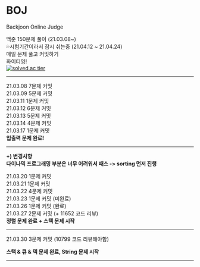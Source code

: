 # BOJ
Backjoon Online Judge 

백준 150문제 풀이 (21.03.08~)        
💦시험기간이라서 잠시 쉬는중 (21.04.12 ~ 21.04.24)                                        
매일 문제 풀고 커밋하기                                            
화이티잉!                                                 
[![solved.ac tier](http://mazassumnida.wtf/api/generate_badge?boj=jjimini98)](https://solved.ac/jjimini98)  


-----------------------------------------------------------------------



21.03.08 7문제 커밋                                                                                             
21.03.09 5문제 커밋                                            
21.03.11 1문제 커밋                                                     
21.03.12 6문제 커밋                                
21.03.13 5문제 커밋                                        
21.03.14 4문제 커밋                                          
21.03.17 1문제 커밋     
**입출력 문제 완료!**                                          

--------------------------------------------------------------------------                     


**+) 변경사항                          
다이나믹 프로그래밍 부분은 너무 어려워서 패스 -> sorting 먼저 진행**                             

21.03.20 1문제 커밋                              
21.03.21 1문제 커밋                                                              
21.03.22 4문제 커밋                                    
21.03.23 1문제 커밋 (미완료)                                            
21.03.26 1문제 커밋 (완료)         
21.03.27 2문제 커밋 (+ 11652 코드 리뷰)  
**정렬 문제 완료 + 스택 문제 시작**


-----------------------------------------------------------------------------

21.03.30 3문제 커밋 (10799 코드 리뷰해야함) 

**스택 & 큐 & 덱 문제 완료, String 문제 시작**

-----------------------------------------------------------------------------------


